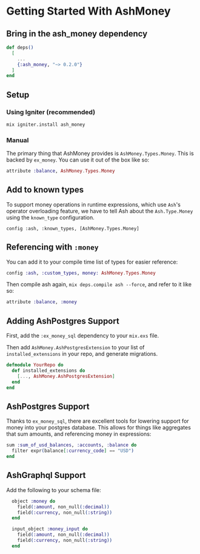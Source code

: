 # Getting Started With AshMoney

## Bring in the ash_money dependency

```elixir
def deps()
  [
    ...
    {:ash_money, "~> 0.2.0"}
  ]
end
```

## Setup

<!-- tabs-open -->

### Using Igniter (recommended)

```bash
mix igniter.install ash_money
```

### Manual

The primary thing that AshMoney provides is `AshMoney.Types.Money`. This is backed by `ex_money`. You can use it out of the box like so:

```elixir
attribute :balance, AshMoney.Types.Money
```

## Add to known types

To support money operations in runtime expressions, which use `Ash`'s operator overloading feature, we have to tell Ash about the `Ash.Type.Money` using the `known_type` configuration.

```
config :ash, :known_types, [AshMoney.Types.Money]
```

## Referencing with `:money`

You can add it to your compile time list of types for easier reference:

```elixir
config :ash, :custom_types, money: AshMoney.Types.Money
```

Then compile ash again, `mix deps.compile ash --force`, and refer to it like so:

```elixir
attribute :balance, :money
```

## Adding AshPostgres Support

First, add the `:ex_money_sql` dependency to your `mix.exs` file.

Then add `AshMoney.AshPostgresExtension` to your list of `installed_extensions` in your repo, and generate migrations.

```elixir
defmodule YourRepo do
  def installed_extensions do
    [..., AshMoney.AshPostgresExtension]
  end
end
```

<!-- tabs-close -->

## AshPostgres Support

Thanks to `ex_money_sql`, there are excellent tools for lowering support for money into your postgres database. This allows for things like aggregates that sum amounts, and referencing money in expressions:

```elixir
sum :sum_of_usd_balances, :accounts, :balance do
  filter expr(balance[:currency_code] == "USD")
end
```

## AshGraphql Support

Add the following to your schema file:

```elixir
  object :money do
    field(:amount, non_null(:decimal))
    field(:currency, non_null(:string))
  end

  input_object :money_input do
    field(:amount, non_null(:decimal))
    field(:currency, non_null(:string))
  end
```
